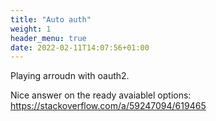 ```yaml
---
title: "Auto auth"
weight: 1
header_menu: true
date: 2022-02-11T14:07:56+01:00
---
```


Playing arroudn with oauth2.

Nice answer on the ready avaiablel options: https://stackoverflow.com/a/59247094/619465
